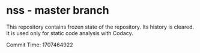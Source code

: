 # nss - master branch

This repository contains frozen state of the repository.
Its history is cleared. It is used only for static code
analysis with Codacy.

Commit Time: 1707464922